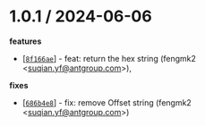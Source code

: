 
1.0.1 / 2024-06-06
==================

**features**
  * [[`8f166ae`](http://github.com/node-modules/node-hex/commit/8f166ae3e581d0394453cb5bf11adfbf3af79fe6)] - feat: return the hex string (fengmk2 <<suqian.yf@antgroup.com>>),

**fixes**
  * [[`686b4e8`](http://github.com/node-modules/node-hex/commit/686b4e8cf83dcfc0f58345926ed9a52150206447)] - fix: remove Offset string (fengmk2 <<suqian.yf@antgroup.com>>)
